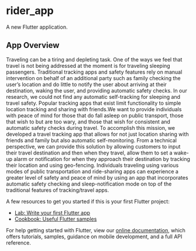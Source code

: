 # rider_app

A new Flutter application.

## App Overview

Traveling can be a tiring and depleting task. One of the ways we feel that travel is not being addressed at the moment is for traveling sleeping passengers.  Traditional tracking apps and safety features rely on manual intervention on behalf of an additional party such as family checking the user’s location and do little to notify the user about arriving at their destination, waking the user, and providing automatic safety checks. In our research, we could not find any automatic self-tracking for sleeping and travel safety. Popular tracking apps that exist limit functionality to simple location tracking and sharing with friends.We want to provide individuals with peace of mind for those that do fall asleep on public transport, those that wish to but are too wary, and those that wish for consistent and automatic safety checks during travel. To accomplish this mission, we developed a travel tracking app that allows for not just location sharing with friends and family but also automatic self-monitoring. From a technical perspective, we can provide this solution by allowing customers to input their travel destination and then when they travel, allow them to set a wake-up alarm or notification for when they approach their destination by tracking their location and using geo-fencing. Individuals traveling using various modes of public transportation and ride-sharing apps can experience a greater level of safety and peace of mind by using an app that incorporates automatic safety checking and sleep-notification mode on top of the traditional features of tracking/travel apps.


A few resources to get you started if this is your first Flutter project:

- [Lab: Write your first Flutter app](https://flutter.dev/docs/get-started/codelab)
- [Cookbook: Useful Flutter samples](https://flutter.dev/docs/cookbook)

For help getting started with Flutter, view our
[online documentation](https://flutter.dev/docs), which offers tutorials,
samples, guidance on mobile development, and a full API reference.
